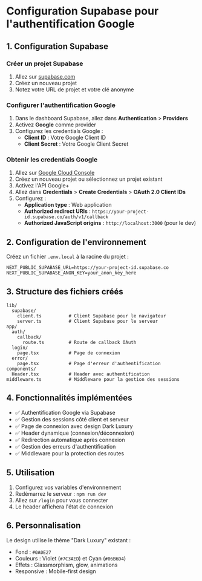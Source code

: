 # Configuration Supabase pour l'authentification Google

## 1. Configuration Supabase

### Créer un projet Supabase
1. Allez sur [supabase.com](https://supabase.com)
2. Créez un nouveau projet
3. Notez votre URL de projet et votre clé anonyme

### Configurer l'authentification Google
1. Dans le dashboard Supabase, allez dans **Authentication** > **Providers**
2. Activez **Google** comme provider
3. Configurez les credentials Google :
   - **Client ID** : Votre Google Client ID
   - **Client Secret** : Votre Google Client Secret

### Obtenir les credentials Google
1. Allez sur [Google Cloud Console](https://console.cloud.google.com)
2. Créez un nouveau projet ou sélectionnez un projet existant
3. Activez l'API Google+ 
4. Allez dans **Credentials** > **Create Credentials** > **OAuth 2.0 Client IDs**
5. Configurez :
   - **Application type** : Web application
   - **Authorized redirect URIs** : `https://your-project-id.supabase.co/auth/v1/callback`
   - **Authorized JavaScript origins** : `http://localhost:3000` (pour le dev)

## 2. Configuration de l'environnement

Créez un fichier `.env.local` à la racine du projet :

```env
NEXT_PUBLIC_SUPABASE_URL=https://your-project-id.supabase.co
NEXT_PUBLIC_SUPABASE_ANON_KEY=your_anon_key_here
```

## 3. Structure des fichiers créés

```
lib/
  supabase/
    client.ts          # Client Supabase pour le navigateur
    server.ts          # Client Supabase pour le serveur
app/
  auth/
    callback/
      route.ts         # Route de callback OAuth
  login/
    page.tsx           # Page de connexion
  error/
    page.tsx           # Page d'erreur d'authentification
components/
  Header.tsx           # Header avec authentification
middleware.ts          # Middleware pour la gestion des sessions
```

## 4. Fonctionnalités implémentées

- ✅ Authentification Google via Supabase
- ✅ Gestion des sessions côté client et serveur
- ✅ Page de connexion avec design Dark Luxury
- ✅ Header dynamique (connexion/déconnexion)
- ✅ Redirection automatique après connexion
- ✅ Gestion des erreurs d'authentification
- ✅ Middleware pour la protection des routes

## 5. Utilisation

1. Configurez vos variables d'environnement
2. Redémarrez le serveur : `npm run dev`
3. Allez sur `/login` pour vous connecter
4. Le header affichera l'état de connexion

## 6. Personnalisation

Le design utilise le thème "Dark Luxury" existant :
- Fond : `#0A0E27`
- Couleurs : Violet (`#7C3AED`) et Cyan (`#06B6D4`)
- Effets : Glassmorphism, glow, animations
- Responsive : Mobile-first design



